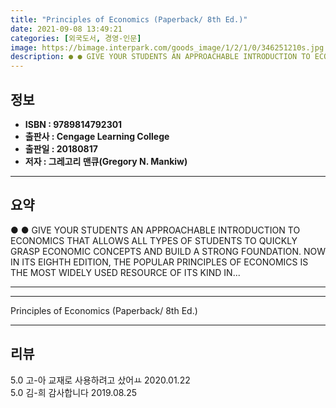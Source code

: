 ```yaml
---
title: "Principles of Economics (Paperback/ 8th Ed.)"
date: 2021-09-08 13:49:21
categories: [외국도서, 경영-인문]
image: https://bimage.interpark.com/goods_image/1/2/1/0/346251210s.jpg
description: ● ● GIVE YOUR STUDENTS AN APPROACHABLE INTRODUCTION TO ECONOMICS THAT ALLOWS ALL TYPES OF STUDENTS TO QUICKLY GRASP ECONOMIC CONCEPTS AND BUILD A STRONG FOUND
---
```


## **정보**

- **ISBN : 9789814792301**
- **출판사 : Cengage Learning College**
- **출판일 : 20180817**
- **저자 : 그레고리 맨큐(Gregory N. Mankiw)**

------



## **요약**

●  ●  GIVE YOUR STUDENTS AN APPROACHABLE INTRODUCTION TO ECONOMICS THAT ALLOWS ALL TYPES OF STUDENTS TO QUICKLY GRASP ECONOMIC CONCEPTS AND BUILD A STRONG FOUNDATION. NOW IN ITS EIGHTH EDITION, THE POPULAR PRINCIPLES OF ECONOMICS IS THE MOST WIDELY USED RESOURCE OF ITS KIND IN... 

------



------


Principles of Economics (Paperback/ 8th Ed.) 

------


## **리뷰** 

5.0 고-아 교재로 사용하려고 샀어ㅛ 2020.01.22 <br/>5.0 김-희 감사합니다  2019.08.25 <br/>